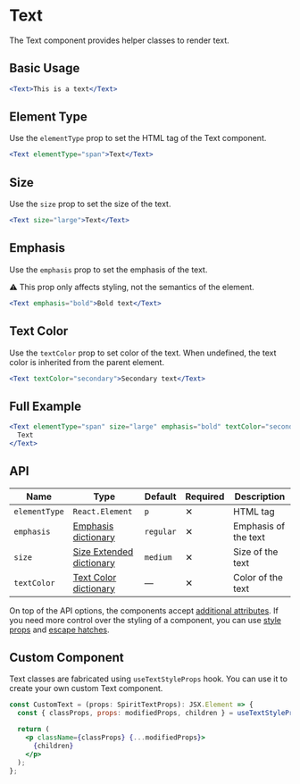 # Text

The Text component provides helper classes to render text.

## Basic Usage

```jsx
<Text>This is a text</Text>
```

## Element Type

Use the `elementType` prop to set the HTML tag of the Text component.

```jsx
<Text elementType="span">Text</Text>
```

## Size

Use the `size` prop to set the size of the text.

```jsx
<Text size="large">Text</Text>
```

## Emphasis

Use the `emphasis` prop to set the emphasis of the text.

⚠️ This prop only affects styling, not the semantics of the element.

```jsx
<Text emphasis="bold">Bold text</Text>
```

## Text Color

Use the `textColor` prop to set color of the text. When undefined, the text color
is inherited from the parent element.

```jsx
<Text textColor="secondary">Secondary text</Text>
```

## Full Example

```jsx
<Text elementType="span" size="large" emphasis="bold" textColor="secondary">
  Text
</Text>
```

## API

| Name          | Type                                        | Default   | Required | Description          |
| ------------- | ------------------------------------------- | --------- | -------- | -------------------- |
| `elementType` | `React.Element`                             | `p`       | ✕        | HTML tag             |
| `emphasis`    | [Emphasis dictionary][dictionary-emphasis]  | `regular` | ✕        | Emphasis of the text |
| `size`        | [Size Extended dictionary][dictionary-size] | `medium`  | ✕        | Size of the text     |
| `textColor`   | [Text Color dictionary][dictionary-color]   | —         | ✕        | Color of the text    |

On top of the API options, the components accept [additional attributes][readme-additional-attributes].
If you need more control over the styling of a component, you can use [style props][readme-style-props]
and [escape hatches][readme-escape-hatches].

## Custom Component

Text classes are fabricated using `useTextStyleProps` hook. You can use it to create your own custom Text component.

```jsx
const CustomText = (props: SpiritTextProps): JSX.Element => {
  const { classProps, props: modifiedProps, children } = useTextStyleProps(props);

  return (
    <p className={classProps} {...modifiedProps}>
      {children}
    </p>
  );
};
```

[dictionary-color]: https://github.com/lmc-eu/spirit-design-system/tree/main/docs/DICTIONARIES.md#color
[dictionary-emphasis]: https://github.com/lmc-eu/spirit-design-system/tree/main/docs/DICTIONARIES.md#emphasis
[dictionary-size]: https://github.com/lmc-eu/spirit-design-system/tree/main/docs/DICTIONARIES.md#size
[readme-additional-attributes]: https://github.com/lmc-eu/spirit-design-system/blob/main/packages/web-react/README.md#additional-attributes
[readme-escape-hatches]: https://github.com/lmc-eu/spirit-design-system/blob/main/packages/web-react/README.md#escape-hatches
[readme-style-props]: https://github.com/lmc-eu/spirit-design-system/blob/main/packages/web-react/README.md#style-props
